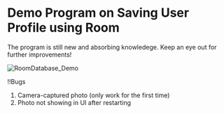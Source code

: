 # Demo Program on Saving User Profile using Room
The program is still new and absorbing knowledege. Keep an eye out for further improvements!

![RoomDatabase_Demo](https://socialify.git.ci/caesiummm/RoomDatabase_Demo/image?font=Jost&forks=1&issues=1&language=1&name=1&owner=1&pattern=Brick%20Wall&stargazers=1&theme=Light)

!!Bugs
1. Camera-captured photo (only work for the first time)
2. Photo not showing in UI after restarting
